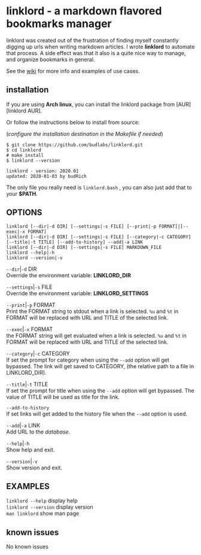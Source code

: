 # linklord - a markdown flavored bookmarks manager 

linklord was created out of the frustration of finding
myself constantly digging up urls when writing markdown
articles. I wrote **linklord** to automate that process. A
side effect was that it also is a quite nice way to manage,
and organize bookmarks in general.  

See the [wiki][linklord wiki] for more info and examples of
use cases.  

## installation

If you are using **Arch linux**, you can install the
linklord package from [AUR][linklord AUR].  

Or follow the instructions below to install from source:  

(*configure the installation destination in the Makefile if
needed*)

``` text
$ git clone https://github.com/budlabs/linklord.git
$ cd linklord
# make install
$ linklord --version

linklord - version: 2020.01
updated: 2020-01-03 by budRich
```


The only file you really need is `linklord.bash` , you can
also just add that to your **$PATH**.

OPTIONS
-------

```text
linklord [--dir|-d DIR] [--settings|-s FILE] [--print|-p FORMAT]|[--exec|-x FORMAT]
linklord [--dir|-d DIR] [--settings|-s FILE] [--category|-c CATEGORY] [--title|-t TITLE] [--add-to-history] --add|-a LINK
linklord [--dir|-d DIR] [--settings|-s FILE] MARKDOWN_FILE
linklord --help|-h
linklord --version|-v
```


`--dir`|`-d` DIR  
Override the environment variable: **LINKLORD_DIR**

`--settings`|`-s` FILE  
Override the environment variable: **LINKLORD_SETTINGS**

`--print`|`-p` FORMAT  
Print the FORMAT string to stdout when a link is selected. 
`%u` and `%t` in FORMAT will be replaced with URL and TITLE
of the selected link.

`--exec`|`-x` FORMAT  
the FORMAT string will get evaluated when a link is
selected.  `%u` and `%t` in FORMAT will be replaced with URL
and TITLE of the selected link.

`--category`|`-c` CATEGORY  
If set the prompt for category when using the `--add`
option will get bypassed. The link will get saved to
CATEGORY, (the relative path to a file in LINKLORD_DIR).

`--title`|`-t` TITLE  
If set the prompt for title when using the `--add` option
will get bypassed.  The value of TITLE will be used as title
for the link.

`--add-to-history`  
If set links will get added to the history file when the
`--add` option is used.


`--add`|`-a` LINK  
Add URL to the *database*.

`--help`|`-h`  
Show help and exit.

`--version`|`-v`  
Show version and exit.

EXAMPLES
--------

`linklord --help` display help  
`linklord --version` display version  
`man linklord` show man page  

## known issues

No known issues

[linklord was here]: #
[linklord wiki]: https://github.com/budlabs/linklord/wiki